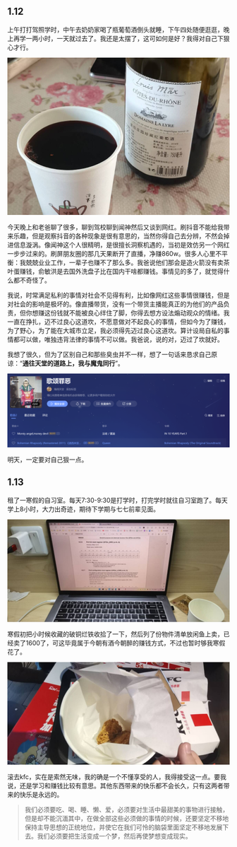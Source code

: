 ## 1.12

上午打打驾照学时，中午去奶奶家喝了瓶葡萄酒倒头就睡，下午四处随便逛逛，晚上再学一两小时，一天就过去了。我还是太摆了，这可如何是好？我得对自己下狠心才行。

![f86df8d57c349087d0fc6ca169fa82c9_720](./assets/f86df8d57c349087d0fc6ca169fa82c9_720.jpg)

今天晚上和老爸聊了很多，聊到驾校聊到闻神然后又谈到网红。刷抖音不能给我带来乐趣，但是观察抖音的各种现象是很有意思的，当然你得自己去分辨，不然会掉进信息漩涡。像闻神这个人很精明，是很擅长洞察机遇的，当初是效仿另一个网红一步步过来的。刷屏朋友圈的那几天果断开了直播，净赚860w。很多人心里不平衡：我兢兢业业工作，一辈子也赚不了那么多。我爸说他们那会是造火箭没有卖茶叶蛋赚钱，俞敏洪是去国外洗盘子比在国内干啥都赚钱。事情见的多了，就觉得什么都不奇怪了。

我说，时常满足私利的事情对社会不见得有利，比如像网红这些事情很赚钱，但是对社会的影响是极坏的。像直播带货，没有一个带货主播能真正的为他们的产品负责，但你想赚这份钱就不能被良心绊住了脚，你得去想方设法煽动观众的情绪。我一直在挣扎，迈不过良心这道坎，不愿意做对不起良心的事情，但如今为了赚钱，为了野心，为了能在大城市立足，我必须得先迈过良心这道坎。算计设局自私的事情都可以做，唯独违背法律的事情不可以做。我爸说，说的对，迈过了坎就好。

我想了很久，但为了区别自己和那些臭虫并不一样，想了一句话来恳求自己原谅：“**通往天堂的道路上，我与魔鬼同行**”。

![image-20240113012136829](./assets/image-20240113012136829.png)

明天，一定要对自己狠一点。

## 1.13

租了一寒假的自习室。每天7:30-9:30是打学时，打完学时就往自习室跑了。每天学上8小时，大力出奇迹，期待下学期与七七前辈见面。

![2e6a0042231e8117521d574a5f6b9618_720](./assets/2e6a0042231e8117521d574a5f6b9618_720.jpg)

寒假初把小时候收藏的破铜烂铁收拾了一下，然后列了份物件清单放闲鱼上卖，已经卖了1600了，可这毕竟属于今朝有酒今朝醉的赚钱方式，不过也暂时够我寒假花了。

![ef8d90956865cc758ba5670feb1a1c38_720](./assets/ef8d90956865cc758ba5670feb1a1c38_720.jpg)

滚去kfc，实在是索然无味，我的确是一个不懂享受的人，我得接受这一点。要我说，还是学习和赚钱比较有意思。其他东西带来的快乐都不会长久，只有这两者带来的快乐是永远的。

> 我们必须要吃、喝、睡、懒、爱，必须要对生活中最甜美的事物进行接触，但是却不能沉湎其中，在做全部这些必须做的事情的时候，还要坚定不移地保持主导思想的正统地位，并使它在我们可怜的脑袋里面坚定不移地发展下去。我们必须要把生活变成一个梦，然后再使梦想变成现实。

